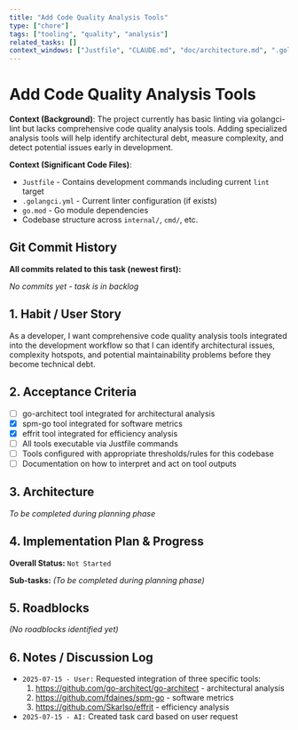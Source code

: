 ```yaml
---
title: "Add Code Quality Analysis Tools"
type: ["chore"]
tags: ["tooling", "quality", "analysis"]
related_tasks: []
context_windows: ["Justfile", "CLAUDE.md", "doc/architecture.md", ".golangci.yml", "go.mod"]
---
```


# Add Code Quality Analysis Tools

**Context (Background)**:
The project currently has basic linting via golangci-lint but lacks comprehensive code quality analysis tools. Adding specialized analysis tools will help identify architectural debt, measure complexity, and detect potential issues early in development.

**Context (Significant Code Files)**:
- `Justfile` - Contains development commands including current `lint` target
- `.golangci.yml` - Current linter configuration (if exists)
- `go.mod` - Go module dependencies
- Codebase structure across `internal/`, `cmd/`, etc.

## Git Commit History

**All commits related to this task (newest first):**

*No commits yet - task is in backlog*

## 1. Habit / User Story

As a developer, I want comprehensive code quality analysis tools integrated into the development workflow so that I can identify architectural issues, complexity hotspots, and potential maintainability problems before they become technical debt.

## 2. Acceptance Criteria

- [ ] go-architect tool integrated for architectural analysis
- [x] spm-go tool integrated for software metrics
- [x] effrit tool integrated for efficiency analysis
- [ ] All tools executable via Justfile commands
- [ ] Tools configured with appropriate thresholds/rules for this codebase
- [ ] Documentation on how to interpret and act on tool outputs

## 3. Architecture

*To be completed during planning phase*

## 4. Implementation Plan & Progress

**Overall Status:** `Not Started`

**Sub-tasks:**
*(To be completed during planning phase)*

## 5. Roadblocks

*(No roadblocks identified yet)*

## 6. Notes / Discussion Log

- `2025-07-15 - User:` Requested integration of three specific tools:
  1. https://github.com/go-architect/go-architect - architectural analysis
  2. https://github.com/fdaines/spm-go - software metrics
  3. https://github.com/Skarlso/effrit - efficiency analysis
- `2025-07-15 - AI:` Created task card based on user request